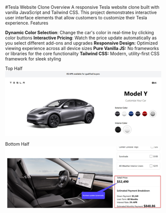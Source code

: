 #Tesla Website Clone
Overview
A responsive Tesla website clone built with vanilla JavaScript and Tailwind CSS. This project demonstrates interactive user interface elements that allow customers to customize their Tesla experience.
Features

**Dynamic Color Selection**: Change the car's color in real-time by clicking color buttons
**Interactive Pricing**: Watch the price update automatically as you select different add-ons and upgrades
**Responsive Design:** Optimized viewing experience across all device sizes
**Pure Vanilla JS:** No frameworks or libraries for the core functionality
**Tailwind CSS:** Modern, utility-first CSS framework for sleek styling

Top Half
![Alt text](https://github.com/AbrahamTesla/teslaRepo/blob/master/images/MainPageTop.jpg)

Bottom Half
![Alt text](https://github.com/AbrahamTesla/teslaRepo/blob/master/images/bottomHalf.jpg)
